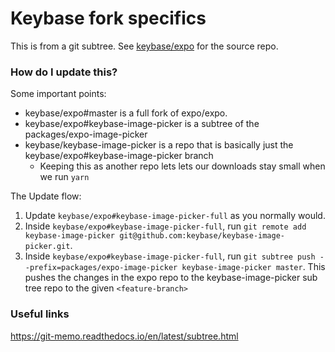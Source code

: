 # Keybase fork specifics

This is from a git subtree. See [keybase/expo](https://github.com/keybase/expo) for the source repo.

### How do I update this?

Some important points:

- keybase/expo#master is a full fork of expo/expo.
- keybase/expo#keybase-image-picker is a subtree of the packages/expo-image-picker
- keybase/keybase-image-picker is a repo that is basically just the keybase/expo#keybase-image-picker branch
  - Keeping this as another repo lets lets our downloads stay small when we run `yarn`

The Update flow:

1. Update `keybase/expo#keybase-image-picker-full` as you normally would.
1. Inside `keybase/expo#keybase-image-picker-full`, run `git remote add keybase-image-picker git@github.com:keybase/keybase-image-picker.git`.
1. Inside `keybase/expo#keybase-image-picker-full`, run `git subtree push --prefix=packages/expo-image-picker keybase-image-picker master`. This pushes the changes in the expo repo to the keybase-image-picker sub tree repo to the given `<feature-branch>`

### Useful links

https://git-memo.readthedocs.io/en/latest/subtree.html
